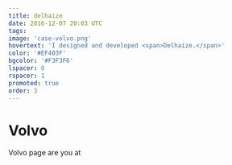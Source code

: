 ```yaml
---
title: delhaize
date: 2016-12-07 20:03 UTC
tags:
image: 'case-volvo.png'
hovertext: 'I designed and developed <span>Delhaize.</span>'
color: '#EF403F'
bgcolor: '#F3F3F6'
lspacer: 0
rspacer: 1
promoted: true
order: 3
---
```


# Volvo

Volvo page are you at
